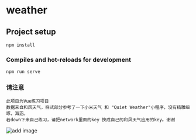 # weather

## Project setup
```
npm install
```

### Compiles and hot-reloads for development
```
npm run serve
```

### 请注意
```
此项目为Vue练习项目
数据来自和风天气，样式部分参考了一下小米天气 和 "Quiet Weather"小程序，没有精雕细琢，海涵。
若down下来自己练习，请把network里面的key 换成自己的和风天气应用的key。谢谢
```
![add image](https://github.com/ylLin611/weather/blob/master/src/assets/img/*.png)